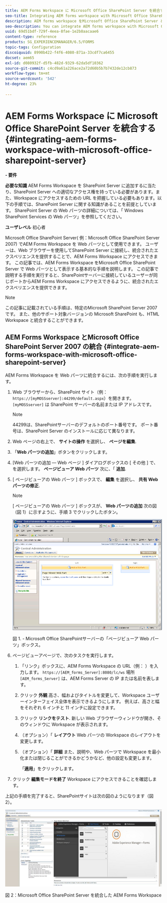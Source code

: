 ```yaml
---
title: AEM Forms Workspace に Microsoft Office SharePoint Server を統合する
seo-title: Integrating AEM forms workspace with Microsoft Office SharePoint Server
description: AEM forms workspace をMicrosoft Office SharePoint Server と統合できます。
seo-description: You can integrate AEM forms workspace with Microsoft Office SharePoint Server.
uuid: 69d51bdf-729f-4eea-8fae-1e2b8aacaae6
content-type: reference
products: SG_EXPERIENCEMANAGER/6.5/FORMS
topic-tags: Configuration
discoiquuid: 8990b422-f4f6-4080-871a-33cdf7ca6455
docset: aem65
exl-id: d080932f-d5fb-482d-9329-62da5df10362
source-git-commit: c4cd9a61a226ace2a72d60b5b7b7432de12cb873
workflow-type: tm+mt
source-wordcount: '542'
ht-degree: 23%

---
```


# AEM Forms Workspace に Microsoft Office SharePoint Server を統合する{#integrating-aem-forms-workspace-with-microsoft-office-sharepoint-server}

**- 要件**

**必要な知識**
AEM Forms Workspace を SharePoint Server に追加するに当たり、SharePoint Server への適切なアクセス権を持っている必要があります。また、Workspace にアクセスするための URL を把握している必要もあります。以下の手順では、SharePoint Server に関する知識があることを前提としています。 SharePoint Server の Web パーツの詳細については、「 Windows SharePoint Services の Web パーツ」を参照してください。

**ユーザレベル**
初心者

Microsoft Office SharePoint Server( 例：Microsoft Office SharePoint Server 2007) でAEM Forms Workspace を Web パーツとして使用できます。 ユーザーは、Web ブラウザーを使用してSharePoint Server に接続し、統合されたエクスペリエンスを提供することで、AEM Forms Workspace にアクセスできます。 この記事では、AEM Forms Workspace をMicrosoft Office SharePoint Server で Web パーツとして表示する基本的な手順を説明します。 この記事で説明する手順を実行すると、SharePointサーバーに接続しているユーザーが同じポートからAEM Forms Workspace にアクセスできるように、統合されたエクスペリエンスを提供できます。

>[!NOTE]
>
>この記事に記載されている手順は、特定のMicrosoft SharePoint Server 2007 です。 また、他のサポート対象バージョンの Microsoft SharePoint も、HTML Workspace と統合することができます。

## AEM Forms Workspace とMicrosoft Office SharePoint Server 2007 の統合 {#integrate-aem-forms-workspace-with-microsoft-office-sharepoint-server}

AEM Forms Workspace を Web パーツに統合するには、次の手順を実行します。

1. Web ブラウザーから、SharePoint サイト（例：`https://[myMOSSserver]:44299/default.aspx`）を開きます。`[myMOSSserver]` は SharePoint サーバーの名前または IP アドレスです。

   >[!NOTE]
   >
   >44299は、SharePointサーバーのデフォルトのポート番号です。 ポート番号は、SharePoint Server のインストールに応じて異なります。

1. Web ページの右上で、 **サイトの操作** を選択し、 **ページを編集**.
1. 「**Web パーツの追加**」ボタンをクリックします。
1. [Web パーツの追加 — Web ページ ] ダイアログボックスの [ その他 ] で、を選択します。 **ページビューア Web パーツ** 次に、「 **追加**.
1. [ ページビューアの Web パーツ ] ボックスで、 **編集** を選択し、 **共有 Web パーツの修正**.

   >[!NOTE]
   >
   >[ ページビューアの Web パーツ ] ボックスが、 **Web パーツの追加** 次の図（図 1）に示すように、手順 3 でクリックしたボタン。

   ![Microsoft Office SharePoint Server の「ページビューアの web パーツ」ボックス。](assets/page-viewer-web-part-box-in-microsoft-office-sharepoint-server.png)

   図 1. - Microsoft Office SharePointサーバーの「ページビューア Web パーツ」ボックス。

1. ページビューアページで、次のタスクを実行します。

   1. 「リンク」ボックスに、AEM Forms Workspace の URL（例： ）を入力します。 `https://[AEM_forms_Server]:8080/lc/ws` 場所 `[AEM_forms_Server]` は、AEM Forms Server の IP または名前を表します。
   1. クリック **外観** 高さ、幅およびタイトルを変更して、Workspace ユーザーインターフェイス全体を表示できるようにします。 例えば、高さと幅をそれぞれ 6 インチと 11 インチに設定できます。
   1. クリック **リンクをテスト**. 新しい Web ブラウザーウィンドウが開き、そのウィンドウに Workspace が表示されます。
   1. （オプション）「 **レイアウト** Web パーツの Workspace のレイアウトを変更します。
   1. （オプション）「 **詳細** また、説明や、Web パーツで Workspace を最小化または閉じることができるかどうかなど、他の設定も変更します。

      「**適用**」をクリックします。

1. クリック **編集モードを終了** Workspace にアクセスできることを確認します。

上記の手順を完了すると、SharePointサイトは次の図のようになります（図 2）。

![Microsoft Office SharePoint Server を統合した AEM Forms Workspace](assets/aem-forms-workspace.jpg)

図 2：Microsoft Office SharePoint Server を統合した AEM Forms Workspace
